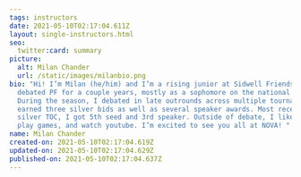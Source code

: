 ```yaml
---
tags: instructors
date: 2021-05-10T02:17:04.611Z
layout: single-instructors.html
seo:
  twitter:card: summary
picture:
  alt: Milan Chander
  url: /static/images/milanbio.png
bio: "Hi! I’m Milan (he/him) and I’m a rising junior at Sidwell Friends. I’ve
  debated PF for a couple years, mostly as a sophomore on the national circuit.
  During the season, I debated in late outrounds across multiple tournaments and
  earned three silver bids as well as several speaker awards. Most recently, at
  silver TOC, I got 5th seed and 3rd speaker. Outside of debate, I like to drum,
  play games, and watch youtube. I’m excited to see you all at NOVA! "
name: Milan Chander
created-on: 2021-05-10T02:17:04.619Z
updated-on: 2021-05-10T02:17:04.629Z
published-on: 2021-05-10T02:17:04.637Z
---
```

